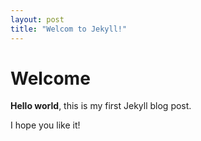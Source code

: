 ```yaml
---
layout: post
title: "Welcom to Jekyll!"
---
```


# Welcome
**Hello world**, this is my first Jekyll blog post.

I hope you like it!
